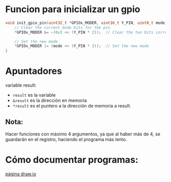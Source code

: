 # Funcion para inicializar un gpio

```c
void init_gpio_pin(uint32_t *GPIOx_MODER, uint16_t Y_PIN, uint8_t mode) {
    // Clear the current mode bits for the pin
    *GPIOx_MODER &= ~(0x3 << (Y_PIN * 2));  // Clear the two bits corresponding to the pin

    // Set the new mode
    *GPIOx_MODER |= (mode << (Y_PIN * 2));  // Set the new mode
}
```


# Apuntadores

variable result:

- `result` es la variable
- `&result` es la dirección en memoria
- `*result` es el puntero a la dirección de memoria a result.

## Nota:
 
Hacer funciones con máximo 4 argumentos, ya que al haber más de 4, se guardarán en el registro, haciendo el programa más lento.


# Cómo documentar programas:

[página draw.io](draw.io)